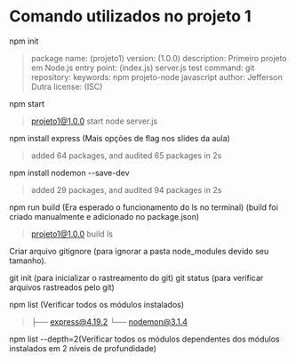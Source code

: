 # Comando utilizados no projeto 1

npm init
> package name: (projeto1)
> version: (1.0.0)
> description: Primeiro projeto em Node.js
> entry point: (index.js) server.js
> test command:
> git repository:
> keywords: npm projeto-node javascript
> author: Jefferson Dutra
> license: (ISC)

npm start
> projeto1@1.0.0 start
> node server.js

npm install express (Mais opções de flag nos slides da aula)
> added 64 packages, and audited 65 packages in 2s

npm install nodemon --save-dev
> added 29 packages, and audited 94 packages in 2s

npm run build (Era esperado o funcionamento do ls no terminal)
(build foi criado manualmente e adicionado no package.json)
> projeto1@1.0.0 build
> ls

Criar arquivo gitignore (para ignorar a pasta node_modules devido seu tamanho).

git init (para inicializar o rastreamento do git)
git status (para verificar arquivos rastreados pelo git)

npm list (Verificar todos os módulos instalados)
>├── express@4.19.2
>└── nodemon@3.1.4

npm list --depth=2(Verificar todos os módulos dependentes dos módulos instalados em 2 níveis de profundidade)
